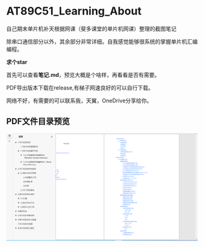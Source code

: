 # AT89C51_Learning_About
自己期末单片机补天根据网课（斐多课堂的单片机网课）整理的截图笔记

除串口通信部分以外，其余部分非常详细。自我感觉能够很系统的掌握单片机汇编编程。

**求个star**

首先可以查看**笔记.md**，预览大概是个啥样，再看看是否有需要。

PDF导出版本下载在release,有梯子网速良好的可以自行下载。

网络不好，有需要的可以联系我，天翼，OneDrive分享给你。
## PDF文件目录预览
![image](https://github.com/honue/AT89C51_Learning/blob/main/pic/screenshoot.png)
